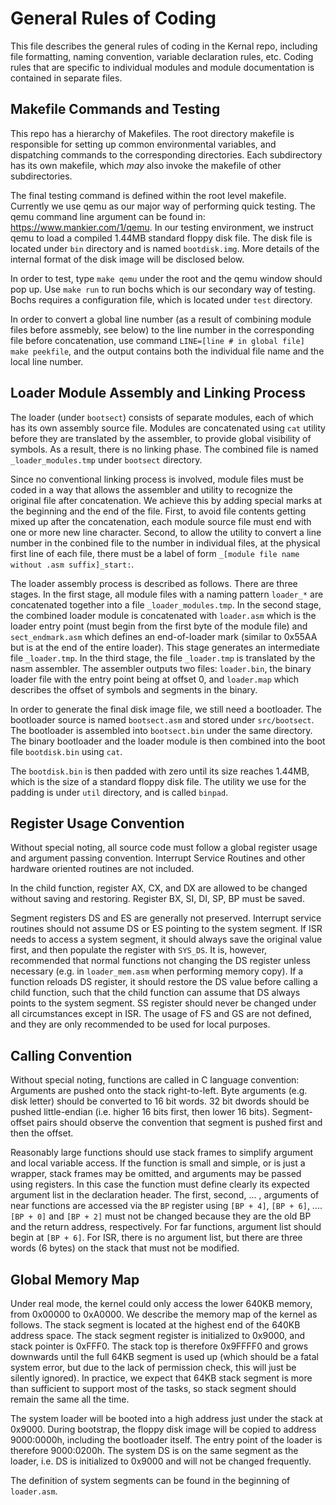 
# General Rules of Coding

This file describes the general rules of coding in the Kernal repo, including file formatting, naming convention, 
variable declaration rules, etc. Coding rules that are specific to individual modules and module documentation is 
contained in separate files.

## Makefile Commands and Testing

This repo has a hierarchy of Makefiles. The root directory makefile is responsible for setting up common environmental
variables, and dispatching commands to the corresponding directories. Each subdirectory has its own makefile, which
*may* also invoke the makefile of other subdirectories. 

The final testing command is defined within the root level makefile. Currently we use qemu as our major way of performing
quick testing. The qemu command line argument can be found in: https://www.mankier.com/1/qemu. In our testing environment,
we instruct qemu to load a compiled 1.44MB standard floppy disk file. The disk file is located under ``bin`` directory
and is named ``bootdisk.img``. More details of the internal format of the disk image will be disclosed below.

In order to test, type ``make qemu`` under the root and the qemu window should pop up. Use ``make run`` to run bochs which
is our secondary way of testing. Bochs requires a configuration file, which is located under ``test`` directory.

In order to convert a global line number (as a result of combining module files before assmebly, see below) to the line 
number in the corresponding file before concatenation, use command ``LINE=[line # in global file] make peekfile``, and 
the output contains both the individual file name and the local line number.

## Loader Module Assembly and Linking Process

The loader (under ``bootsect``) consists of separate modules, each of which has its own assembly source file. Modules are 
concatenated using ``cat`` utility before they are translated by the assembler, to provide global visibility of symbols. 
As a result, there is no linking phase. The combined file is named ``_loader_modules.tmp`` under ``bootsect`` directory. 

Since no conventional linking process is involved, module files must be coded in a way that allows the assembler and utility 
to recognize the original file after concatenation. We achieve this by adding special marks at the beginning and the end of the 
file. First, to avoid file contents getting mixed up after the concatenation, each module source file must end with one or more new 
line character. Second, to allow the utility to convert a line number in the conbined file to the number in individual files, 
at the physical first line of each file, there must be a label of form ``_[module file name without .asm suffix]_start:``.

The loader assembly process is described as follows. There are three stages. In the first stage, all module files with a naming
pattern ``loader_*`` are concatenated together into a file ``_loader_modules.tmp``. In the second stage, the combined loader
module is concatenated with ``loader.asm`` which is the loader entry point (must begin from the first byte of the module file)
and ``sect_endmark.asm`` which defines an end-of-loader mark (similar to 0x55AA but is at the end of the entire loader). 
This stage generates an intermediate file ``_loader.tmp``. In the third stage, the file ``_loader.tmp`` is translated by the 
nasm assembler. The assembler outputs two files: ``loader.bin``, the binary loader file with the entry point being at 
offset 0, and ``loader.map`` which describes the offset of symbols and segments in the binary.

In order to generate the final disk image file, we still need a bootloader. The bootloader source is named ``bootsect.asm``
and stored under ``src/bootsect``. The bootloader is assembled into ``bootsect.bin`` under the same directory. The binary 
bootloader and the loader module is then combined into the boot file ``bootdisk.bin`` using ``cat``.

The ``bootdisk.bin`` is then padded with zero until its size reaches 1.44MB, which is the size of a standard floppy disk file.
The utility we use for the padding is under ``util`` directory, and is called ``binpad``. 

## Register Usage Convention

Without special noting, all source code must follow a global register usage and argument passing convention. Interrupt 
Service Routines and other hardware oriented routines are not included. 

In the child function, register AX, CX, and DX are allowed to be changed without saving and restoring. Register BX, SI, 
DI, SP, BP must be saved.

Segment registers DS and ES are generally not preserved. Interrupt service routines should not assume DS or ES pointing 
to the system segment. If ISR needs to access a system segment, it should always save the original value first, and 
then populate the register with ``SYS_DS``. It is, however, recommended that normal functions not changing the DS register
unless necessary (e.g. in ``loader_mem.asm`` when performing memory copy). If a function reloads DS register, it should 
restore the DS value before calling a child function, such that the child function can assume that DS always points 
to the system segment. SS register should never be changed under all circumstances except in ISR. The usage of FS and GS
are not defined, and they are only recommended to be used for local purposes. 

## Calling Convention

Without special noting, functions are called in C language convention: Arguments are pushed onto the stack right-to-left.
Byte arguments (e.g. disk letter) should be converted to 16 bit words. 32 bit dwords should be pushed little-endian (i.e.
higher 16 bits first, then lower 16 bits). Segment-offset pairs should observe the convention that segment is pushed 
first and then the offset. 

Reasonably large functions should use stack frames to simplify argument and local variable access. If the function is 
small and simple, or is just a wrapper, stack frames may be omitted, and arguments may be passed using registers. In this
case the function must define clearly its expected argument list in the declaration header. The first, second, ... , arguments 
of near functions are accessed via the ``BP`` register using ``[BP + 4]``, ``[BP + 6]``, .... ``[BP + 0]`` and ``[BP + 2]`` 
must not be changed because they are the old BP and the return address, respectively. For far functions,  argument list should
begin at ``[BP + 6]``. For ISR, there is no argument list, but there are three words (6 bytes) on the stack that must not 
be modified.

## Global Memory Map

Under real mode, the kernel could only access the lower 640KB memory, from 0x00000 to 0xA0000. We describe the memory map 
of the kernel as follows. The stack segment is located at the highest end of the 640KB address space. The stack segment register
is initialized to 0x9000, and stack pointer is 0xFFF0. The stack top is therefore 0x9FFFF0 and grows downwards until the 
full 64KB segment is used up (which should be a fatal system error, but due to the lack of permission check, this will just
be silently ignored). In practice, we expect that 64KB stack segment is more than sufficient to support most of the tasks,
so stack segment should remain the same all the time.

The system loader will be booted into a high address just under the stack at 0x9000. During bootstrap, the floppy disk image 
will be copied to address 9000:0000h, including the bootloader itself. The entry point of the loader is therefore 9000:0200h.
The system DS is on the same segment as the loader, i.e. DS is initialized to 0x9000 and will not be changed frequently.



The definition of system segments can be found in the beginning of ``loader.asm``.